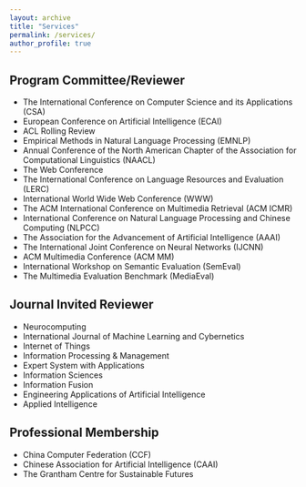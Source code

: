 ```yaml
---
layout: archive
title: "Services"
permalink: /services/
author_profile: true
---
```


## Program Committee/Reviewer

 * The International Conference on Computer Science and its Applications (CSA)
 * European Conference on Artificial Intelligence (ECAI)
 * ACL Rolling Review
 * Empirical Methods in Natural Language Processing (EMNLP)
 * Annual Conference of the North American Chapter of the Association for Computational Linguistics (NAACL)
 * The Web Conference
 * The International Conference on Language Resources and Evaluation (LERC) 
 * International World Wide Web Conference (WWW)
 * The ACM International Conference on Multimedia Retrieval (ACM ICMR)
 * International Conference on Natural Language Processing and Chinese Computing (NLPCC)
 * The Association for the Advancement of Artificial Intelligence (AAAI)
 * The International Joint Conference on Neural Networks (IJCNN)
 * ACM Multimedia Conference (ACM MM)
 * International Workshop on Semantic Evaluation (SemEval)
 * The Multimedia Evaluation Benchmark (MediaEval)

## Journal Invited Reviewer

 * Neurocomputing
 * International Journal of Machine Learning and Cybernetics
 * Internet of Things
 * Information Processing & Management
 * Expert System with Applications
 * Information Sciences
 * Information Fusion
 * Engineering Applications of Artificial Intelligence
 * Applied Intelligence

## Professional Membership

* China Computer Federation (CCF)
* Chinese Association for Artificial Intelligence (CAAI)
* The Grantham Centre for Sustainable Futures 
